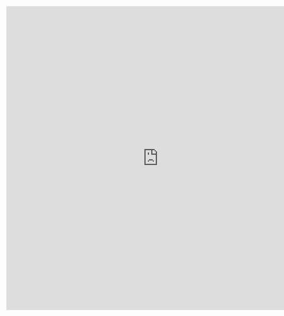 <iframe width="800" height="800" src="https://datastudio.google.com/embed/reporting/31e8b262-2d18-48a9-8483-d0a3b9ed7abf/page/1M" frameborder="0" style="border:0" allowfullscreen></iframe>
